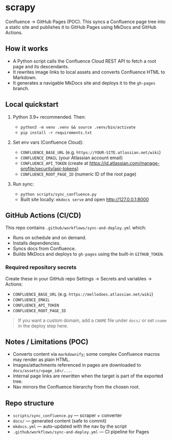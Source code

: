 # scrapy

Confluence → GitHub Pages (POC). This syncs a Confluence page tree into a static site and publishes it to GitHub Pages using MkDocs and GitHub Actions.

## How it works
- A Python script calls the Confluence Cloud REST API to fetch a root page and its descendants.
- It rewrites image links to local assets and converts Confluence HTML to Markdown.
- It generates a navigable MkDocs site and deploys it to the `gh-pages` branch.

## Local quickstart
1. Python 3.9+ recommended. Then:
   - `python3 -m venv .venv && source .venv/bin/activate`
   - `pip install -r requirements.txt`

2. Set env vars (Confluence Cloud):
   - `CONFLUENCE_BASE_URL` (e.g. `https://YOUR-SITE.atlassian.net/wiki`)
   - `CONFLUENCE_EMAIL` (your Atlassian account email)
   - `CONFLUENCE_API_TOKEN` (create at https://id.atlassian.com/manage-profile/security/api-tokens)
   - `CONFLUENCE_ROOT_PAGE_ID` (numeric ID of the root page)

3. Run sync:
   - `python scripts/sync_confluence.py`
   - Built site locally: `mkdocs serve` and open http://127.0.0.1:8000

## GitHub Actions (CI/CD)
This repo contains `.github/workflows/sync-and-deploy.yml` which:
- Runs on schedule and on demand.
- Installs dependencies.
- Syncs docs from Confluence.
- Builds MkDocs and deploys to `gh-pages` using the built-in `GITHUB_TOKEN`.

### Required repository secrets
Create these in your GitHub repo Settings → Secrets and variables → Actions:
- `CONFLUENCE_BASE_URL` (e.g. `https://mellodoes.atlassian.net/wiki`)
- `CONFLUENCE_EMAIL`
- `CONFLUENCE_API_TOKEN`
- `CONFLUENCE_ROOT_PAGE_ID`

> If you want a custom domain, add a `CNAME` file under `docs/` or set `cname` in the deploy step here.

## Notes / Limitations (POC)
- Converts content via `markdownify`; some complex Confluence macros may render as plain HTML.
- Images/attachments referenced in pages are downloaded to `docs/assets/<page_id>/...`.
- Internal page links are rewritten when the target is part of the exported tree.
- Nav mirrors the Confluence hierarchy from the chosen root.

## Repo structure
- `scripts/sync_confluence.py` — scraper + converter
- `docs/` — generated content (safe to commit)
- `mkdocs.yml` — auto-updated with the nav by the script
- `.github/workflows/sync-and-deploy.yml` — CI pipeline for Pages
